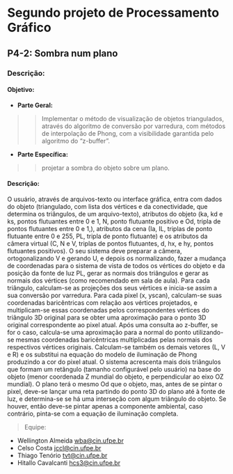 # Segundo projeto de Processamento Gráfico

## **P4-2:** Sombra num plano

### **Descrição:** 
#### Objetivo:
   - **Parte Geral:** 
>> Implementar o método de visualização de objetos triangulados, através do algoritmo de conversão por varredura, com métodos de interpolação de Phong, com a visibilidade garantida pelo algoritmo do “z-buffer”.
   - **Parte Específica:**
>> projetar a sombra do objeto sobre um plano.

#### Descrição:
O usuário, através de arquivos-texto ou interface gráfica, entra com dados do objeto (triangulado, com lista dos vértices e da conectividade, que determina os triângulos, de um arquivo-texto), atributos do objeto (ka, kd e ks, pontos flutuantes entre 0 e 1, N, ponto flutuante positivo e Od, tripla de pontos flutuantes entre 0 e 1,), atributos da cena (Ia, IL, triplas de ponto flutuante entre 0 e 255, PL, tripla de ponto flutuante) e os atributos da câmera virtual (C, N e V, triplas de pontos flutuantes, d, hx, e hy, pontos flutuantes positivos). O seu sistema deve preparar a câmera, ortogonalizando V  e gerando U, e depois os normalizando, fazer a mudança de coordenadas para o sistema de vista de todos os vértices do objeto e da posição da fonte de luz PL, gerar as normais dos triângulos e gerar as normais dos vértices (como recomendado em sala de aula). Para cada triângulo, calculam-se as projeções dos seus vértices e inicia-se assim a sua conversão por varredura. Para cada pixel (x, yscan), calculam-se suas coordenadas baricêntricas com relação aos vértices projetados, e multiplicam-se essas coordenadas pelos correspondentes vértices do triângulo 3D original para se obter uma aproximação para o ponto 3D original correspondente ao pixel atual. Após uma consulta ao z-buffer, se for o caso, calcula-se uma aproximação para a normal do ponto utilizando-se mesmas coordenadas baricêntricas multiplicadas pelas normais dos respectivos vértices originais. Calculam-se também os demais vetores (L, V e R) e os substitui na equação do modelo de iluminação de Phong produzindo a cor do pixel atual. O sistema acrescenta mais dois triângulos que formam um retângulo (tamanho configurável pelo usuário) na base do objeto (menor coordenada Z mundial do objeto, e perpendicular ao eixo OZ mundial). O plano terá o mesmo Od que o objeto, mas, antes de se pintar o pixel, deve-se lançar uma reta partindo do ponto 3D do plano até à fonte de luz, e determina-se se há uma interseção com algum triângulo do objeto. Se houver, então deve-se pintar apenas a componente ambiental, caso contrário, pinta-se com a equação de iluminação completa.

> Equipe:
   - Wellington Almeida <wba@cin.ufpe.br>
   - Celso Costa <jccl@cin.ufpe.br>
   - Thiago Tenório <tvt@cin.ufpe.br>
   - Hitallo Cavalcanti <hcs3@cin.ufpe.br>
